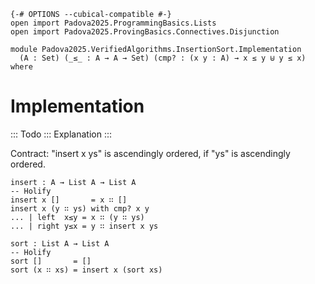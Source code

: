 ```
{-# OPTIONS --cubical-compatible #-}
open import Padova2025.ProgrammingBasics.Lists
open import Padova2025.ProvingBasics.Connectives.Disjunction

module Padova2025.VerifiedAlgorithms.InsertionSort.Implementation
  (A : Set) (_≤_ : A → A → Set) (cmp? : (x y : A) → x ≤ y ⊎ y ≤ x) where
```

# Implementation

::: Todo :::
Explanation
:::

Contract: "insert x ys" is ascendingly ordered, if "ys" is ascendingly ordered.

```
insert : A → List A → List A
-- Holify
insert x []       = x ∷ []
insert x (y ∷ ys) with cmp? x y
... | left  x≤y = x ∷ (y ∷ ys)
... | right y≤x = y ∷ insert x ys
```

```
sort : List A → List A
-- Holify
sort []       = []
sort (x ∷ xs) = insert x (sort xs)
```
